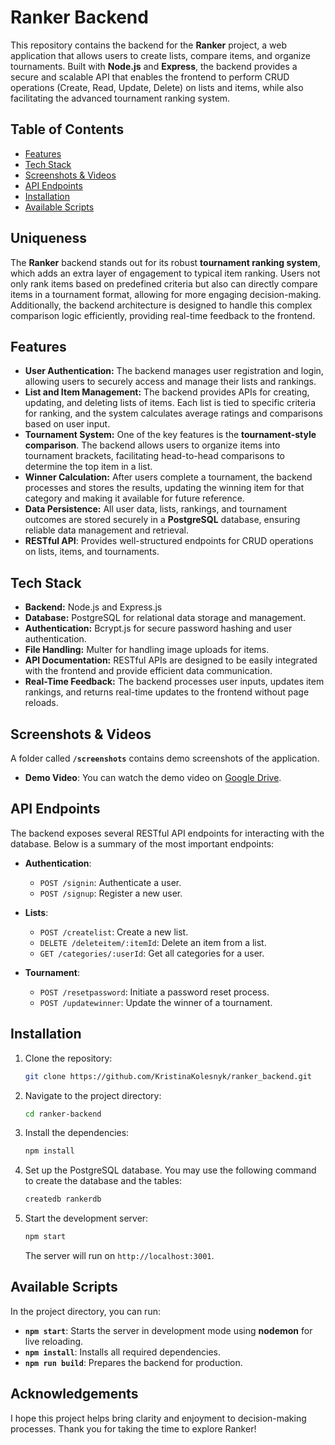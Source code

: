# Ranker Backend

This repository contains the backend for the **Ranker** project, a web application that allows users to create lists, compare items, and organize tournaments. Built with **Node.js** and **Express**, the backend provides a secure and scalable API that enables the frontend to perform CRUD operations (Create, Read, Update, Delete) on lists and items, while also facilitating the advanced tournament ranking system.

## Table of Contents

- [Features](#features)
- [Tech Stack](#tech-stack)
- [Screenshots & Videos](#screenshots--videos)
- [API Endpoints](#api-endpoints)
- [Installation](#installation)
- [Available Scripts](#available-scripts)

## Uniqueness

The **Ranker** backend stands out for its robust **tournament ranking system**, which adds an extra layer of engagement to typical item ranking. Users not only rank items based on predefined criteria but also can directly compare items in a tournament format, allowing for more engaging decision-making. Additionally, the backend architecture is designed to handle this complex comparison logic efficiently, providing real-time feedback to the frontend.

## Features

- **User Authentication:** The backend manages user registration and login, allowing users to securely access and manage their lists and rankings.
- **List and Item Management:** The backend provides APIs for creating, updating, and deleting lists of items. Each list is tied to specific criteria for ranking, and the system calculates average ratings and comparisons based on user input.
- **Tournament System:** One of the key features is the **tournament-style comparison**. The backend allows users to organize items into tournament brackets, facilitating head-to-head comparisons to determine the top item in a list.
- **Winner Calculation:** After users complete a tournament, the backend processes and stores the results, updating the winning item for that category and making it available for future reference.
- **Data Persistence:** All user data, lists, rankings, and tournament outcomes are stored securely in a **PostgreSQL** database, ensuring reliable data management and retrieval.
- **RESTful API**: Provides well-structured endpoints for CRUD operations on lists, items, and tournaments.

## Tech Stack

- **Backend:** Node.js and Express.js
- **Database:** PostgreSQL for relational data storage and management.
- **Authentication:** Bcrypt.js for secure password hashing and user authentication.
- **File Handling:** Multer for handling image uploads for items.
- **API Documentation:** RESTful APIs are designed to be easily integrated with the frontend and provide efficient data communication.
- **Real-Time Feedback:** The backend processes user inputs, updates item rankings, and returns real-time updates to the frontend without page reloads.

## Screenshots & Videos

A folder called **`/screenshots`** contains demo screenshots of the application.

- **Demo Video**: You can watch the demo video on [Google Drive](https://drive.google.com/file/d/1VphzLdFyHtjBdn0MP5WybtCAW-bC7GQY/view?usp=sharing).

## API Endpoints

The backend exposes several RESTful API endpoints for interacting with the database. Below is a summary of the most important endpoints:

- **Authentication**:
  - `POST /signin`: Authenticate a user.
  - `POST /signup`: Register a new user.
  
- **Lists**:
  - `POST /createlist`: Create a new list.
  - `DELETE /deleteitem/:itemId`: Delete an item from a list.
  - `GET /categories/:userId`: Get all categories for a user.
  
- **Tournament**:
  - `POST /resetpassword`: Initiate a password reset process.
  - `POST /updatewinner`: Update the winner of a tournament.

## Installation

1. Clone the repository:

   ```bash
   git clone https://github.com/KristinaKolesnyk/ranker_backend.git
   ```

2. Navigate to the project directory:

   ```bash
   cd ranker-backend
   ```

3. Install the dependencies:

   ```bash
   npm install
   ```

4. Set up the PostgreSQL database. You may use the following command to create the database and the tables:

   ```bash
   createdb rankerdb
   ```

5. Start the development server:

   ```bash
   npm start
   ```

   The server will run on `http://localhost:3001`.

## Available Scripts

In the project directory, you can run:

- **`npm start`**: Starts the server in development mode using **nodemon** for live reloading.
- **`npm install`**: Installs all required dependencies.
- **`npm run build`**: Prepares the backend for production.

## Acknowledgements

I hope this project helps bring clarity and enjoyment to decision-making processes. Thank you for taking the time to explore Ranker!
